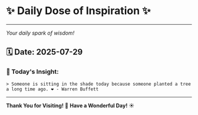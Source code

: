 # ✨ Daily Dose of Inspiration ✨

--- 

_Your daily spark of wisdom!_

## 🗓️ Date: **2025-07-29**

### 💬 Today's Insight:
```
> Someone is sitting in the shade today because someone planted a tree a long time ago. ❤️ - Warren Buffett
```

--- 

**Thank You for Visiting!** 🙏
**Have a Wonderful Day!** ☀️
